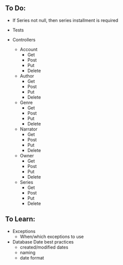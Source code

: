 ## To Do:
- If Series not null, then series installment is required
- Tests


- Controllers
  - Account
    - Get
    - Post
    - Put
    - Delete
  - Author
    - Get
    - Post
    - Put
    - Delete
  - Genre
    - Get
    - Post
    - Put
    - Delete
  - Narrator
    - Get
    - Post
    - Put
    - Delete
  - Owner
    - Get
    - Post
    - Put
    - Delete
  - Series
    - Get
    - Post
    - Put
    - Delete


## To Learn:
- Exceptions
  - When/which exceptions to use
- Database Date best practices
  - created/modified dates
  - naming
  - date format
